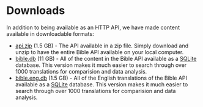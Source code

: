 # Downloads

In addition to being available as an HTTP API, we have made content available in downloadable formats:

-   [api.zip](https://bible.helloao.org/api.zip) (1.5 GB) - The API available in a zip file. Simply download and unzip to have the entire Bible API available on your local computer.
-   [bible.db](https://bible.helloao.org/bible.db) (11 GB) - All of the content in the Bible API available as a [SQLite](https://www.sqlite.org/index.html) database. This version makes it much easier to search through over 1000 translations for comparision and data analysis.
-   [bible.eng.db](https://bible.helloao.org/bible.eng.db) (1.5 GB) - All of the English translations of the Bible API available as a [SQLite](https://www.sqlite.org/index.html) database. This version makes it much easier to search through over 1000 translations for comparision and data analysis.

